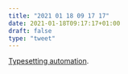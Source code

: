 ```yaml
---
title: "2021 01 18 09 17 17"
date: 2021-01-18T09:17:17+01:00
draft: false
type: "tweet"
---
```

[Typesetting automation](https://mrzool.cc/writing/typesetting-automation/).
